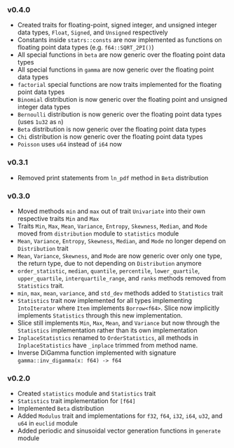 ### v0.4.0
- Created traits for floating-point, signed integer, and unsigned integer data types, `Float`, `Signed`, and `Unsigned` respectively
- Constants inside `statrs::consts` are now implemented as functions on floating point data types (e.g. `f64::SQRT_2PI()`)
- All special functions in `beta` are now generic over the floating point data types
- All special functions in `gamma` are now generic over the floating point data types
- `factorial` special functions are now traits implemented for the floating point data types
- `Binomial` distribution is now generic over the floating point and unsigned integer data types
- `Bernoulli` distribution is now generic over the floating point data types (uses `1u32` as `n`)
- `Beta` distribution is now generic over the floating point data types
- `Chi` distribution is now generic over the floating point data types
- `Poisson` uses `u64` instead of `i64` now

### v0.3.1
- Removed print statements from `ln_pdf` method in `Beta` distribution

### v0.3.0
- Moved methods `min` and `max` out of trait `Univariate` into their own respective traits `Min` and `Max`
- Traits `Min`, `Max`, `Mean`, `Variance`, `Entropy`, `Skewness`, `Median`, and `Mode` moved from `distribution` module to `statistics` module
- `Mean`, `Variance`, `Entropy`, `Skewness`, `Median`, and `Mode` no longer depend on `Distribution` trait
- `Mean`, `Variance`, `Skewness`, and `Mode` are now generic over only one type, the return type, due to not depending on `Distribution` anymore
- `order_statistic`, `median`, `quantile`, `percentile`, `lower_quartile`, `upper_quartile`, `interquartile_range`, and `ranks` methods removed
    from `Statistics` trait. 
- `min`, `max`, `mean`, `variance`, and `std_dev` methods added to `Statistics` trait
- `Statistics` trait now implemented for all types implementing `IntoIterator` where `Item` implements `Borrow<f64>`. Slice now implicitly implements
    `Statistics` through this new implementation.
- Slice still implements `Min`, `Max`, `Mean`, and `Variance` but now through the `Statistics` implementation rather than its own implementation
- `InplaceStatistics` renamed to `OrderStatistics`, all methods in `InplaceStatistics` have `_inplace` trimmed from method name.
- Inverse DiGamma function implemented with signature `gamma::inv_digamma(x: f64) -> f64`

### v0.2.0
- Created `statistics` module and `Statistics` trait
- `Statistics` trait implementation for `[f64]`
- Implemented `Beta` distribution
- Added `Modulus` trait and implementations for `f32`, `f64`, `i32`, `i64`, `u32`, and `u64` in `euclid` module
- Added periodic and sinusoidal vector generation functions in `generate` module
